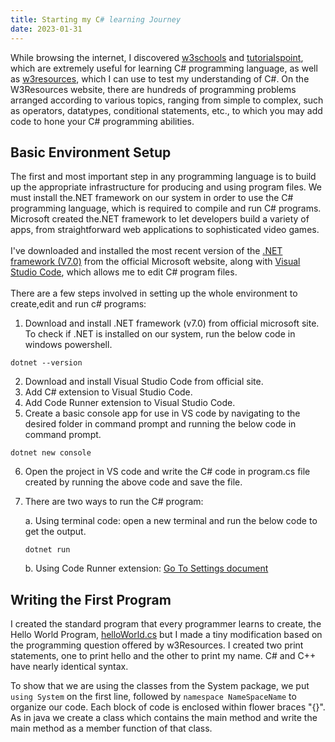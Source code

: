 ```yaml
---
title: Starting my C# learning Journey
date: 2023-01-31
---
```


While browsing the internet, I discovered <a href="https://www.w3schools.com/cs/index.php">w3schools</a> and <a href="https://www.tutorialspoint.com/csharp/index.htm">tutorialspoint</a>, which are extremely useful for learning C# programming language, as well as <a href="https://www.w3resource.com/csharp-exercises/">w3resources</a>, which I can use to test my understanding of C#. On the W3Resources website, there are hundreds of programming problems arranged according to various topics, ranging from simple to complex, such as operators, datatypes, conditional statements, etc., to which you may add code to hone your C# programming abilities.

<h2>Basic Environment Setup</h2>
The first and most important step in any programming language is to build up the appropriate infrastructure for producing and using program files. We must install the.NET framework on our system in order to use the C# programming language, which is required to compile and run C# programs. Microsoft created the.NET framework to let developers build a variety of apps, from straightforward web applications to sophisticated video games.
<br>
<br>
I've downloaded and installed the most recent version of the <a href="https://dotnet.microsoft.com/en-us/download">.NET framework (V7.0)</a> from the official Microsoft website, along with <a href="https://code.visualstudio.com/Download">Visual Studio Code</a>, which allows me to edit C# program files.
<br>
<br>
There are a few steps involved in setting up the whole environment to create,edit and run c# programs:
<br>

1. Download and install .NET framework (v7.0) from official microsoft site. To check if .NET is installed on our system, run the below code in windows powershell.
```
dotnet --version
```
2. Download and install Visual Studio Code from official site.
3. Add C# extension to Visual Studio Code.
4. Add Code Runner extension to Visual Studio Code.
5. Create a basic console app for use in VS code by navigating to the desired folder in command prompt and running the below code in command prompt.
```
dotnet new console
```
6. Open the project in VS code and write the C# code in program.cs file created by running the above code and save the file.
7. There are two ways to run the C# program:


   a. Using terminal code: open a new terminal and run the below code to get the output.
   ```
   dotnet run
   ```
   b. Using Code Runner extension: <a href="https://github.com/sreenivas98/Learning_Journey/blob/main/codeRunnerSettings">Go To Settings document</a>

<h2>Writing the First Program</h2>

I created the standard program that every programmer learns to create, the Hello World Program, <a href="https://github.com/sreenivas98/Learning_Journey/blob/main/CodePractice/W3rBasic/W3rBasicQ1">helloWorld.cs</a> but I made a tiny modification based on the programming question offered by w3Resources. I created two print statements, one to print hello and the other to print my name. C# and C++ have nearly identical syntax. 

To show that we are using the classes from the System package, we put ```using System``` on the first line, followed by ```namespace NameSpaceName``` to organize our code. Each block of code is enclosed within flower braces "{}". As in java we create a class which contains the main method and write the main method as a member function of that class.
